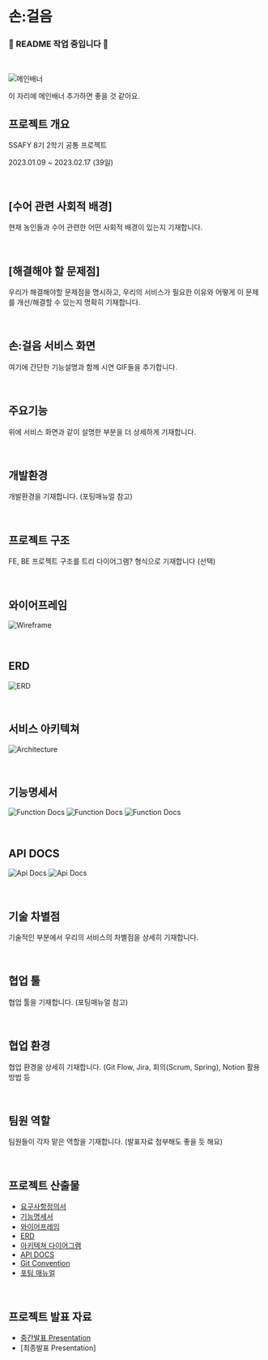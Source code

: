 # 손:걸음

### 🤖 README 작업 중입니다 🤖

<br>

![메인배너](etc/assets/logo_outline_blue.png)

이 자리에 메인배너 추가하면 좋을 것 같아요.

## 프로젝트 개요

SSAFY 8기 2학기 공통 프로젝트

2023.01.09 ~ 2023.02.17 (39일)

<br>

## [수어 관련 사회적 배경]

현재 농인들과 수어 관련한 어떤 사회적 배경이 있는지 기재합니다.

<br>

## [해결해야 할 문제점]

우리가 해결해야할 문제점을 명시하고, 우리의 서비스가 필요한 이유와 어떻게 이 문제를 개선/해결할 수 있는지 명확히 기재합니다.

<br>

## 손:걸음 서비스 화면

여기에 간단한 기능설명과 함께 시연 GIF들을 추가합니다.

<br>

## 주요기능

위에 서비스 화면과 같이 설명한 부분을 더 상세하게 기재합니다.

<br>

## 개발환경

개발환경을 기재합니다. (포팅매뉴얼 참고)

<br>

## 프로젝트 구조

FE, BE 프로젝트 구조를 트리 다이어그램? 형식으로 기재합니다 (선택)

<br>

## 와이어프레임

![Wireframe](docs/SonGeoreum_wireframe.png)

<br>

## ERD

![ERD](docs/SonGeoreum_erd.png)

<br>

## 서비스 아키텍쳐

![Architecture](docs/SonGeoreum_architecture.png)

<br>

## 기능명세서

![Function Docs](etc/assets/SonGeoreum_%EA%B8%B0%EB%8A%A5%EB%AA%85%EC%84%B8%EC%84%9C-1.jpg)
![Function Docs](etc/assets/SonGeoreum_%EA%B8%B0%EB%8A%A5%EB%AA%85%EC%84%B8%EC%84%9C-2.jpg)
![Function Docs](etc/assets/SonGeoreum_%EA%B8%B0%EB%8A%A5%EB%AA%85%EC%84%B8%EC%84%9C-3.jpg)

<br>

## API DOCS

![Api Docs](etc/assets/SonGeoreum_api-1.jpg)
![Api Docs](etc/assets/SonGeoreum_api-2.jpg)

<br>

## 기술 차별점

기술적인 부분에서 우리의 서비스의 차별점을 상세히 기재합니다.

<br>

## 협업 툴

협업 툴을 기재합니다. (포팅매뉴얼 참고)

<br>

## 협업 환경

협업 환경을 상세히 기재합니다. (Git Flow, Jira, 회의(Scrum, Spring), Notion 활용 방법 등

<br>

## 팀원 역할

팀원들이 각자 맡은 역할을 기재합니다. (발표자료 첨부해도 좋을 듯 해요)

<br>

## 프로젝트 산출물

- [요구사항정의서](docs/SonGeoreum_%EC%9A%94%EA%B5%AC%EC%82%AC%ED%95%AD%EC%A0%95%EC%9D%98%EC%84%9C.pdf)
- [기능명세서](docs/SonGeoreum_%EA%B8%B0%EB%8A%A5%EB%AA%85%EC%84%B8%EC%84%9C.pdf)
- [와이어프레임](docs/SonGeoreum_wireframe.png)
- [ERD](docs/SonGeoreum_erd.png)
- [아키텍쳐 다이어그램](docs/SonGeoreum_architecture.png)
- [API DOCS](docs/SonGeoreum_api.pdf)
- [Git Convention](docs/SonGeoreum_git_convention.pdf)
- [포팅 매뉴얼](exec/SonGeoreum_%ED%8F%AC%ED%8C%85_%EB%A7%A4%EB%89%B4%EC%96%BC.pdf)

<br>

## 프로젝트 발표 자료

- [중간발표 Presentation](docs/SonGeoreum_%EC%A4%91%EA%B0%84%EB%B0%9C%ED%91%9C%EC%9E%90%EB%A3%8C.pdf)
- [최종발표 Presentation]

<br>
